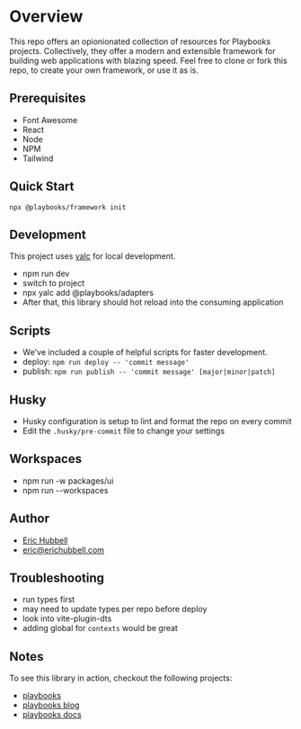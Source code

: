 # Overview
This repo offers an opionionated collection of resources for Playbooks projects.
Collectively, they offer a modern and extensible framework for building web applications with blazing speed.
Feel free to clone or fork this repo, to create your own framework, or use it as is.

## Prerequisites
- Font Awesome
- React
- Node
- NPM
- Tailwind

## Quick Start

```
npx @playbooks/framework init
```

## Development

This project uses [yalc](https://npmjs.com/package/yalc) for local development.

- npm run dev
- switch to project
- npx yalc add @playbooks/adapters
- After that, this library should hot reload into the consuming application

## Scripts

- We've included a couple of helpful scripts for faster development.
- deploy: `npm run deploy -- 'commit message'`
- publish: `npm run publish -- 'commit message' [major|minor|patch]`

## Husky

- Husky configuration is setup to lint and format the repo on every commit
- Edit the `.husky/pre-commit` file to change your settings

## Workspaces
- npm run <command> -w packages/ui
- npm run <command> --workspaces

## Author

- [Eric Hubbell](http://www.erichubbell.com)
- eric@erichubbell.com

## Troubleshooting
- run types first
- may need to update types per repo before deploy
- look into vite-plugin-dts
- adding global for `contexts` would be great

## Notes

To see this library in action, checkout the following projects:

- [playbooks](https://www.playbooks.xyz)
- [playbooks blog](https://blog.playbooks.xyz)
- [playbooks docs](https://docs.playbooks.xyz)